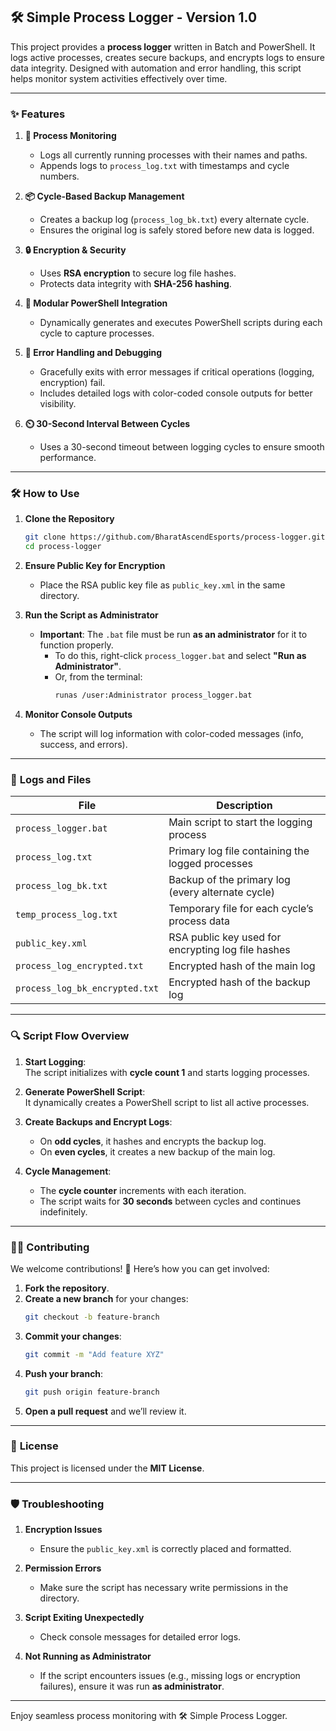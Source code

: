 ## 🛠️ Simple Process Logger - Version 1.0

This project provides a **process logger** written in Batch and PowerShell. It logs active processes, creates secure backups, and encrypts logs to ensure data integrity. Designed with automation and error handling, this script helps monitor system activities effectively over time.

---

### ✨ **Features**

1. **🚀 Process Monitoring**
   - Logs all currently running processes with their names and paths.
   - Appends logs to `process_log.txt` with timestamps and cycle numbers.

2. **📦 Cycle-Based Backup Management**
   - Creates a backup log (`process_log_bk.txt`) every alternate cycle.
   - Ensures the original log is safely stored before new data is logged.

3. **🔒 Encryption & Security**
   - Uses **RSA encryption** to secure log file hashes.
   - Protects data integrity with **SHA-256 hashing**.

4. **🧩 Modular PowerShell Integration**
   - Dynamically generates and executes PowerShell scripts during each cycle to capture processes.

5. **🛑 Error Handling and Debugging**
   - Gracefully exits with error messages if critical operations (logging, encryption) fail.
   - Includes detailed logs with color-coded console outputs for better visibility.

6. **⏲️ 30-Second Interval Between Cycles**
   - Uses a 30-second timeout between logging cycles to ensure smooth performance.

---

### 🛠 **How to Use**

1. **Clone the Repository**  
   ```bash
   git clone https://github.com/BharatAscendEsports/process-logger.git
   cd process-logger
   ```

2. **Ensure Public Key for Encryption**  
   - Place the RSA public key file as `public_key.xml` in the same directory.

3. **Run the Script as Administrator**  
   - **Important**: The `.bat` file must be run **as an administrator** for it to function properly.  
     - To do this, right-click `process_logger.bat` and select **"Run as Administrator"**.
     - Or, from the terminal:
       ```bash
       runas /user:Administrator process_logger.bat
       ```

4. **Monitor Console Outputs**  
   - The script will log information with color-coded messages (info, success, and errors).

---

### 📂 **Logs and Files**

| File                     | Description                                      |
|--------------------------|--------------------------------------------------|
| `process_logger.bat`     | Main script to start the logging process         |
| `process_log.txt`        | Primary log file containing the logged processes |
| `process_log_bk.txt`     | Backup of the primary log (every alternate cycle)|
| `temp_process_log.txt`   | Temporary file for each cycle’s process data     |
| `public_key.xml`         | RSA public key used for encrypting log file hashes |
| `process_log_encrypted.txt` | Encrypted hash of the main log               |
| `process_log_bk_encrypted.txt` | Encrypted hash of the backup log         |

---

### 🔍 **Script Flow Overview**

1. **Start Logging**:  
   The script initializes with **cycle count 1** and starts logging processes.

2. **Generate PowerShell Script**:  
   It dynamically creates a PowerShell script to list all active processes.

3. **Create Backups and Encrypt Logs**:  
   - On **odd cycles**, it hashes and encrypts the backup log.
   - On **even cycles**, it creates a new backup of the main log.

4. **Cycle Management**:  
   - The **cycle counter** increments with each iteration.
   - The script waits for **30 seconds** between cycles and continues indefinitely.

---

### 🧑‍💻 **Contributing**

We welcome contributions! 🚀 Here’s how you can get involved:

1. **Fork the repository**.
2. **Create a new branch** for your changes:
   ```bash
   git checkout -b feature-branch
   ```
3. **Commit your changes**:
   ```bash
   git commit -m "Add feature XYZ"
   ```
4. **Push your branch**:
   ```bash
   git push origin feature-branch
   ```
5. **Open a pull request** and we’ll review it.

---

### 📜 **License**

This project is licensed under the **MIT License**.

---

### 🛡️ **Troubleshooting**

1. **Encryption Issues**  
   - Ensure the `public_key.xml` is correctly placed and formatted.

2. **Permission Errors**  
   - Make sure the script has necessary write permissions in the directory.  

3. **Script Exiting Unexpectedly**  
   - Check console messages for detailed error logs.  

4. **Not Running as Administrator**  
   - If the script encounters issues (e.g., missing logs or encryption failures), ensure it was run **as administrator**.

---

Enjoy seamless process monitoring with 🛠️ Simple Process Logger.

